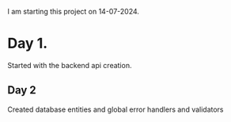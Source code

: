 I am starting this project on 14-07-2024.
<h1>Day 1.</h1>
<p>Started with the backend api creation.</p>
<h2>Day 2 </h2>
<p>Created database entities and global error handlers and validators</p>